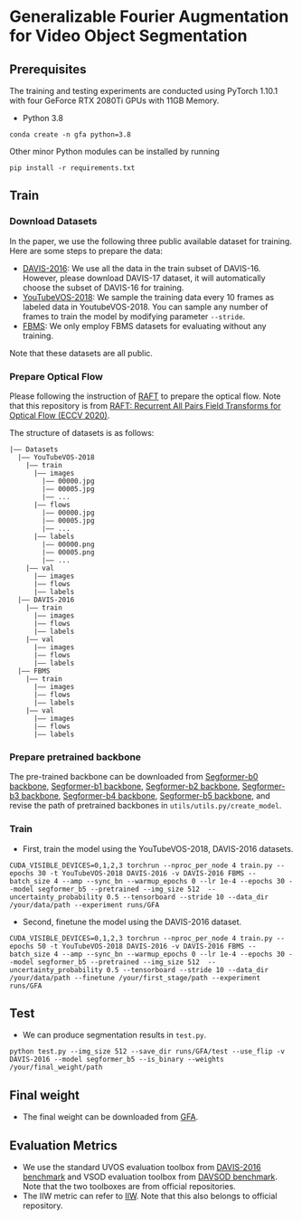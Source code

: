 # Generalizable Fourier Augmentation for Video Object Segmentation

## Prerequisites
The training and testing experiments are conducted using PyTorch 1.10.1 with four GeForce RTX 2080Ti GPUs with 11GB Memory.
- Python 3.8
```
conda create -n gfa python=3.8
```
Other minor Python modules can be installed by running
```
pip install -r requirements.txt
```

## Train

### Download Datasets
In the paper, we use the following three public available dataset for training. Here are some steps to prepare the data:
- [DAVIS-2016](https://davischallenge.org/davis2017/code.html): We use all the data in the train subset of DAVIS-16. However, please download DAVIS-17 dataset, it will automatically choose the subset of DAVIS-16 for training.
- [YouTubeVOS-2018](https://youtube-vos.org/dataset/): We sample the training data every 10 frames as labeled data in YoutubeVOS-2018. You can sample any number of frames to train the model by modifying parameter ```--stride```.
- [FBMS](https://lmb.informatik.uni-freiburg.de/resources/datasets/moseg.en.html): We only employ FBMS datasets for evaluating without any training.

Note that these datasets are all public.

### Prepare Optical Flow
Please following the instruction of [RAFT](https://github.com/princeton-vl/RAFT) to prepare the optical flow. Note that this repository is from [RAFT: Recurrent All Pairs Field Transforms for Optical Flow (ECCV 2020)](https://arxiv.org/pdf/2003.12039.pdf).

The structure of datasets is as follows:
```
|—— Datasets
  |—— YouTubeVOS-2018
    |—— train
      |—— images
        |—— 00000.jpg
        |—— 00005.jpg
        |—— ...
      |—— flows
        |—— 00000.jpg
        |—— 00005.jpg
        |—— ...
      |—— labels
        |—— 00000.png
        |—— 00005.png
        |—— ...
    |—— val
      |—— images
      |—— flows
      |—— labels    
  |—— DAVIS-2016
    |—— train
      |—— images
      |—— flows
      |—— labels    
    |—— val
      |—— images
      |—— flows
      |—— labels
  |—— FBMS
    |—— train
      |—— images
      |—— flows
      |—— labels    
    |—— val
      |—— images
      |—— flows
      |—— labels    
```

### Prepare pretrained backbone
The pre-trained backbone can be downloaded from [Segformer-b0 backbone](), [Segformer-b1 backbone](), [Segformer-b2 backbone](), [Segformer-b3 backbone](), [Segformer-b4 backbone](), [Segformer-b5 backbone](),  and revise the path of pretrained backbones in ```utils/utils.py/create_model```.

### Train
- First, train the model using the YouTubeVOS-2018, DAVIS-2016 datasets.
```
CUDA_VISIBLE_DEVICES=0,1,2,3 torchrun --nproc_per_node 4 train.py --epochs 30 -t YouTubeVOS-2018 DAVIS-2016 -v DAVIS-2016 FBMS --batch_size 4 --amp --sync_bn --warmup_epochs 0 --lr 1e-4 --epochs 30 --model segformer_b5 --pretrained --img_size 512  --uncertainty_probability 0.5 --tensorboard --stride 10 --data_dir /your/data/path --experiment runs/GFA
```
- Second, finetune the model using the DAVIS-2016 dataset.
```
CUDA_VISIBLE_DEVICES=0,1,2,3 torchrun --nproc_per_node 4 train.py --epochs 50 -t YouTubeVOS-2018 DAVIS-2016 -v DAVIS-2016 FBMS --batch_size 4 --amp --sync_bn --warmup_epochs 0 --lr 1e-4 --epochs 30 --model segformer_b5 --pretrained --img_size 512  --uncertainty_probability 0.5 --tensorboard --stride 10 --data_dir /your/data/path --finetune /your/first_stage/path --experiment runs/GFA
```


## Test

-   We can produce segmentation results in ```test.py```.
```
python test.py --img_size 512 --save_dir runs/GFA/test --use_flip -v DAVIS-2016 --model segformer_b5 --is_binary --weights /your/final_weight/path
```

## Final weight

- The final weight can be downloaded from [GFA]().

## Evaluation Metrics

- We use the standard UVOS evaluation toolbox from [DAVIS-2016 benchmark](https://github.com/davisvideochallenge/davis-matlab/tree/davis-2016) and VSOD evaluation toolbox from [DAVSOD benchmark](https://github.com/DengPingFan/DAVSOD). Note that the two toolboxes are from official repositories. 
- The IIW metric can refer to [IIW](https://github.com/RyanWangZf/PAC-Bayes-IB). Note that this also belongs to  official repository.
